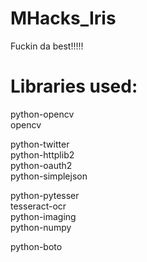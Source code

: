 MHacks_Iris
===========

Fuckin da best!!!!!

Libraries used:
===========

python-opencv<br />
opencv<br />

python-twitter<br />
python-httplib2<br />
python-oauth2<br />
python-simplejson<br />

python-pytesser<br />
tesseract-ocr<br />
python-imaging<br />
python-numpy

python-boto<br />
